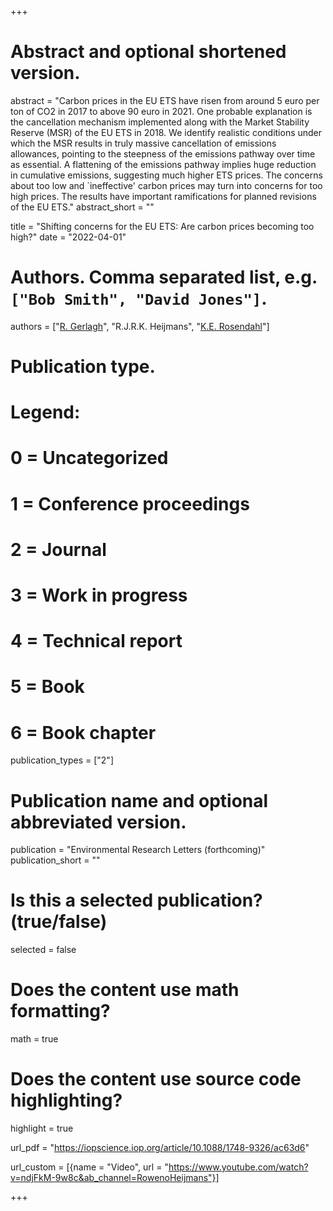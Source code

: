 +++
# Abstract and optional shortened version.
abstract = "Carbon prices in the EU ETS have risen from around 5 euro per ton of CO2 in 2017 to above 90 euro in 2021. One probable explanation is the cancellation mechanism implemented along with the Market Stability Reserve (MSR) of the EU ETS in 2018. We identify realistic conditions under which the MSR results in truly massive cancellation of emissions allowances, pointing to the steepness of the emissions pathway over time as essential. A flattening of the emissions pathway implies huge reduction in cumulative emissions, suggesting much higher ETS prices. The concerns about too low and `ineffective' carbon prices may turn into concerns for too high prices. The results have important ramifications for planned revisions of the EU ETS."
abstract_short = ""

title = "Shifting concerns for the EU ETS: Are carbon prices becoming too high?"
date = "2022-04-01"

# Authors. Comma separated list, e.g. `["Bob Smith", "David Jones"]`.
authors = ["[R. Gerlagh](http://www.gerlagh.nl)", "R.J.R.K. Heijmans", "[K.E. Rosendahl](https://www.nmbu.no/emp/knut.einar.rosendahl)"]

# Publication type.
# Legend:
# 0 = Uncategorized
# 1 = Conference proceedings
# 2 = Journal
# 3 = Work in progress
# 4 = Technical report
# 5 = Book
# 6 = Book chapter
publication_types = ["2"]

# Publication name and optional abbreviated version.
publication = "Environmental Research Letters (forthcoming)"
publication_short = ""

# Is this a selected publication? (true/false)
selected = false


# Does the content use math formatting?
math = true

# Does the content use source code highlighting?
highlight = true

url_pdf = "https://iopscience.iop.org/article/10.1088/1748-9326/ac63d6"

url_custom = [{name = "Video", url = "https://www.youtube.com/watch?v=ndjFkM-9w8c&ab_channel=RowenoHeijmans"}]



+++


